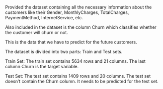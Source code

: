  Provided  the dataset containing all the necessary information about the customers like their Gender, MonthlyCharges, TotalCharges, PaymentMethod, InternetService, etc.

Also included in the dataset is the column Churn which classifies whether the customer will churn or not.

This is the data that we have to predict for the future customers.


The dataset is divided into two parts: Train and Test sets.

Train Set:
The train set contains 5634 rows and 21 columns.
The last column Churn is the target variable.

Test Set:
The test set contains 1409 rows and 20 columns.
The test set doesn’t contain the Churn column.
It needs to be predicted for the test set.
